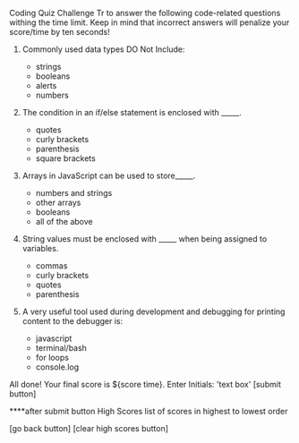 Coding Quiz Challenge
Tr to answer the following code-related questions withing the time limit.  Keep in mind that incorrect answers will penalize your score/time by ten seconds!


1. Commonly used data types DO Not Include:
    - strings
    - booleans
    - alerts
    - numbers

2. The condition in an if/else statement is enclosed with _____.
    - quotes
    - curly brackets
    - parenthesis
    - square brackets

3. Arrays in JavaScript can be used to store_____.
    - numbers and strings
    - other arrays
    - booleans
    - all of the above

4. String values must be enclosed with _____ when being assigned to variables.
    - commas
    - curly brackets
    - quotes
    - parenthesis

5. A very useful tool used during development and debugging for printing content to the debugger is:
    - javascript
    - terminal/bash
    - for loops
    - console.log



All done!
Your final score is ${score time}.
Enter Initials:  'text box'  [submit button]


****after submit button
High Scores
list of scores in highest to lowest order

[go back button]  [clear high scores button]